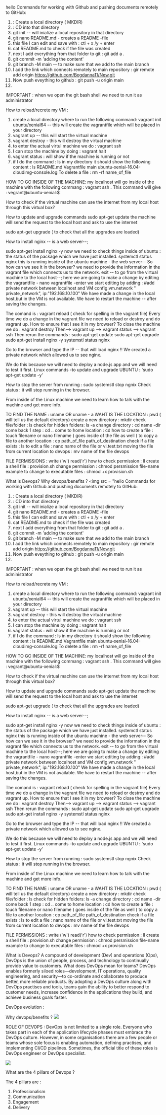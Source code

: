 hello
Commands for working with Github and pushing documents remotely to GitHub:

1) : Create a local directory ( MKDIR)
2) : CD into that directory
3) git init -- will inialize a local repository in that directory
4) git nano README.md - creates a README -file
5) this file I can edit and save with : ctl + x /y  + enter
6) cat README.md to check if the file was created
7) next I add everything from that folder to git : git add a .
8) git commit -m 'adding the content'
9) git branch -M main -- to make sure that we add to the main branch
10) I add the link which connects remotely to main repository : gir remote add origin https://github.com/Bogdanna11/New.git
11) Now push eveything to github : git push -u origin main 
12) 
IMPORTANT : when we open the git bash shell we need to run it as administrator

How to reload/recrete my VM :

1) create a local directory where to run the following command: vagrant init ubuntu/xenial64 -- this will create the vagrantfile which will be placed in your directory
2) vagrant up -- this will start the virtual machine
3) vagrant destroy - this will destroy the virtual machine
4) to enter the actual virtul machine we do : vagrant ssh
5) I can stop the machine by doing : vagrant halt
6) vagrant status : will show if the machine is running or not
7) if I do the command : ls in my directory it should show the following content : 
 ls
README.md  Vagrantfile  main  ubuntu-xenial-16.04-cloudimg-console.log
To delete a file : rm -rf name_of_file

HOW TO GO INSIDE OF THE MACHINE: my localhost will go inside of the machine with the following commang : vagrant ssh .
This command will give : vegrant@ubuntu-xenial:$

How to check if the virtual machine can use the internet from my local host through this virtual box?

How to update and upgrade commands
sudo apt-get update 
the machine will send the request to the local host and ask to use the internet

sudo apt-get upgrade ( to check that all the upgrades are loaded) 


How to install nginx -- is a web server--;

sudo apt-get install nginx -y 
now we need to check things inside of ubuntu : the status of the package which we have just installed.
systemctl status nginx
this is running inside of the ubuntu machine - the web server--
So how can we see it in the browser? we need to provide the information in the vagrant file which connects us to the network.
exit -- to go from the virtual machine to the local host--;
here we are going to make a change by editing the vagrantfile -
nano vagrantfile -enter 
we start editing  by adding : 
#add private network between localhost and VM
    config.vm.network " private_network", ip:"192.168.10.100"
We have made a change in the local host,but in the VM is not available.
We have to restart the machine -- after saving the changes.

The comand is : vagrant reload ( check for spelling in the vagrant file)
Every time we do a change in the vagrant file we need to reload or destroy and do vagrant up.
How to ensure that I see it in my browser?
To close the machine we do : vagrant destroy
Then--> vagrant up --> vagrant status --> vagrant ssh
Then rerun the commands : 
sudo apt-get update
sudo apt-get upgrade
sudo apt-get install nginx -y 
systemstl status nginx

Go to the browser and type the IP -- that will load nginx !!
We created a private network which allowed us to see nginx.

We do this because we will need to deploy a node.js app and we will need to test it first.
Linux commands
-to update and upgrade UBUNTU : 'sudo apt-get update -y'

How to stop the server from running : sudo systemstl stop ngnix 
Check status : it will stop running in the browser.


From inside of the Linux machine we need to learn how to talk with the machine and get more info.

TO FIND THE NAME : uname  OR uname - a
WAHT IS THE LOCATION : pwd ( will tell us the default directory) 
 create a new directory : mkdir 
 check file/folder : ls 
 check for hidden folders: ls -a
 change directory : cd name -dir
 come back 1 step : cd ..
 come to home location : cd
 how to create a file : touch filename or nano filename ( goes inside of the file as well ) 
 to copy a file to another location : cp path_of_file  path_of_destination
 check if a file exists : ls
 to edit a file : nano name of the file
or  vi.test.txt
 moving the file from current location to devops : mv name of the file devops
 
 FILE PERMISSIONS : write ('w') read('r') 
 how to check permission : ll
 create a shell file : provision.sh
 change permission : chmod persmission file-name
 example to change to executable files : chmod +x provision.sh
 


What is Devops?
Why devops/benefits ?
<img src = "hello
Commands for working with Github and pushing documents remotely to GitHub:

1) : Create a local directory ( MKDIR)
2) : CD into that directory
3) git init -- will inialize a local repository in that directory
4) git nano README.md - creates a README -file
5) this file I can edit and save with : ctl + x /y  + enter
6) cat README.md to check if the file was created
7) next I add everything from that folder to git : git add a .
8) git commit -m 'adding the content'
9) git branch -M main -- to make sure that we add to the main branch
10) I add the link which connects remotely to main repository : gir remote add origin https://github.com/Bogdanna11/New.git
11) Now push eveything to github : git push -u origin main 
12) 
IMPORTANT : when we open the git bash shell we need to run it as administrator

How to reload/recrete my VM :

1) create a local directory where to run the following command: vagrant init ubuntu/xenial64 -- this will create the vagrantfile which will be placed in your directory
2) vagrant up -- this will start the virtual machine
3) vagrant destroy - this will destroy the virtual machine
4) to enter the actual virtul machine we do : vagrant ssh
5) I can stop the machine by doing : vagrant halt
6) vagrant status : will show if the machine is running or not
7) if I do the command : ls in my directory it should show the following content : 
 ls
README.md  Vagrantfile  main  ubuntu-xenial-16.04-cloudimg-console.log
To delete a file : rm -rf name_of_file

HOW TO GO INSIDE OF THE MACHINE: my localhost will go inside of the machine with the following commang : vagrant ssh .
This command will give : vegrant@ubuntu-xenial:$

How to check if the virtual machine can use the internet from my local host through this virtual box?

How to update and upgrade commands
sudo apt-get update 
the machine will send the request to the local host and ask to use the internet

sudo apt-get upgrade ( to check that all the upgrades are loaded) 


How to install nginx -- is a web server--;

sudo apt-get install nginx -y 
now we need to check things inside of ubuntu : the status of the package which we have just installed.
systemctl status nginx
this is running inside of the ubuntu machine - the web server--
So how can we see it in the browser? we need to provide the information in the vagrant file which connects us to the network.
exit -- to go from the virtual machine to the local host--;
here we are going to make a change by editing the vagrantfile -
nano vagrantfile -enter 
we start editing  by adding : 
#add private network between localhost and VM
    config.vm.network " private_network", ip:"192.168.10.100"
We have made a change in the local host,but in the VM is not available.
We have to restart the machine -- after saving the changes.

The comand is : vagrant reload ( check for spelling in the vagrant file)
Every time we do a change in the vagrant file we need to reload or destroy and do vagrant up.
How to ensure that I see it in my browser?
To close the machine we do : vagrant destroy
Then--> vagrant up --> vagrant status --> vagrant ssh
Then rerun the commands : 
sudo apt-get update
sudo apt-get upgrade
sudo apt-get install nginx -y 
systemstl status nginx

Go to the browser and type the IP -- that will load nginx !!
We created a private network which allowed us to see nginx.

We do this because we will need to deploy a node.js app and we will need to test it first.
Linux commands
-to update and upgrade UBUNTU : 'sudo apt-get update -y'

How to stop the server from running : sudo systemstl stop ngnix 
Check status : it will stop running in the browser.


From inside of the Linux machine we need to learn how to talk with the machine and get more info.

TO FIND THE NAME : uname  OR uname - a
WAHT IS THE LOCATION : pwd ( will tell us the default directory) 
 create a new directory : mkdir 
 check file/folder : ls 
 check for hidden folders: ls -a
 change directory : cd name -dir
 come back 1 step : cd ..
 come to home location : cd
 how to create a file : touch filename or nano filename ( goes inside of the file as well ) 
 to copy a file to another location : cp path_of_file  path_of_destination
 check if a file exists : ls
 to edit a file : nano name of the file
or  vi.test.txt
 moving the file from current location to devops : mv name of the file devops
 
 FILE PERMISSIONS : write ('w') read('r') 
 how to check permission : ll
 create a shell file : provision.sh
 change permission : chmod persmission file-name
 example to change to executable files : chmod +x provision.sh
 


What is Devops?
 A compound of development (Dev) and operations (Ops), DevOps is the union of people, process, and technology to continually provide value to customers.
What does DevOps mean for teams? DevOps enables formerly siloed roles—development, IT operations, quality engineering, and security—to co-ordinate and collaborate to produce better, more reliable products. By adopting a DevOps culture along with DevOps practises and tools, teams gain the ability to better respond to customer needs, increase confidence in the applications they build, and achieve business goals faster.                                                           

 DevOps evolution :                                          
                                                             
                                                             
Why devops/benefits ?
<img src = "Benefits-DevOps-1024x500.png">



ROLE OF DEVOPS :
DevOps is not limited to a single role. Everyone who takes part in each of the application lifecycle phases must embrace the DevOps culture. However, in some organisations there are a few people or teams whose sole focus is enabling automation, defining practises, and implementing CI/CD pipelines. Sometimes, the official title of these roles is DevOps engineer or DevOps specialist.

<img src = "devops2.png">



What are the 4 pillars of Devops ?
                        
   The 4 pillars are :
 1) Professionalism 
 2) Communication
 3) Engagement
 4) Delivery                        
                        
                        
                        
                        
